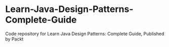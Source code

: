 


# Learn-Java-Design-Patterns-Complete-Guide
Code repository for Learn Java Design Patterns: Complete Guide, Published by Packt
